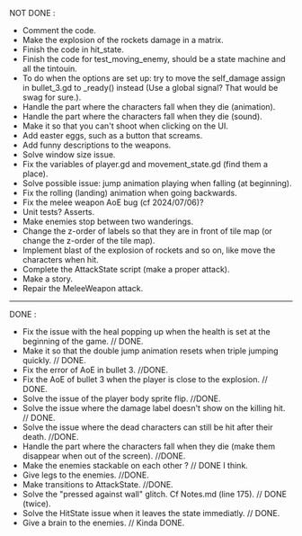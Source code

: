 NOT DONE :

- Comment the code.
- Make the explosion of the rockets damage in a matrix.
- Finish the code in hit_state.
- Finish the code for test_moving_enemy, should be a state machine and all the tintouin.
- To do when the options are set up: try to move the self_damage assign in bullet_3.gd to _ready() instead
	(Use a global signal? That would be swag for sure.).
- Handle the part where the characters fall when they die (animation).
- Handle the part where the characters fall when they die (sound).
- Make it so that you can't shoot when clicking on the UI.
- Add easter eggs, such as a button that screams.
- Add funny descriptions to the weapons.
- Solve window size issue.
- Fix the variables of player.gd and movement_state.gd (find them a place).
- Solve possible issue: jump animation playing when falling (at beginning).
- Fix the rolling (landing) animation when going backwards.
- Fix the melee weapon AoE bug (cf 2024/07/06)?
- Unit tests? Asserts.
- Make enemies stop between two wanderings.
- Change the z-order of labels so that they are in front of tile map (or change the z-order of the tile map).
- Implement blast of the explosion of rockets and so on, like move the characters when hit.
- Complete the AttackState script (make a proper attack).
- Make a story.
- Repair the MeleeWeapon attack.

------------------------------------------------------------------------------------------------------
DONE :

- Fix the issue with the heal popping up when the health is set at the beginning of the game. // DONE.
- Make it so that the double jump animation resets when triple jumping quickly. // DONE.
- Fix the error of AoE in bullet 3. //DONE.
- Fix the AoE of bullet 3 when the player is close to the explosion. // DONE.
- Solve the issue of the player body sprite flip. //DONE.
- Solve the issue where the damage label doesn't show on the killing hit. // DONE.
- Solve the issue where the dead characters can still be hit after their death. //DONE.
- Handle the part where the characters fall when they die (make them disappear when out of the screen). //DONE.
- Make the enemies stackable on each other ? // DONE I think.
- Give legs to the enemies. //DONE.
- Make transitions to AttackState. //DONE.
- Solve the "pressed against wall" glitch. Cf Notes.md (line 175). // DONE (twice).
- Solve the HitState issue when it leaves the state immediatly. // DONE.
- Give a brain to the enemies. // Kinda DONE.
